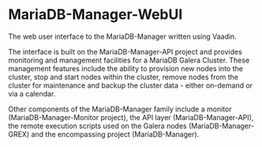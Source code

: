 MariaDB-Manager-WebUI
=====================

The web user interface to the MariaDB-Manager written using Vaadin.

The interface is built on the MariaDB-Manager-API project and provides monitoring and management facilities for a MariaDB Galera Cluster. These management features include the ability to provision new nodes into the cluster, stop and start nodes within the cluster, remove nodes from the cluster for maintenance and backup the cluster data - either on-demand or via a calendar.

Other components of the MariaDB-Manager family include a monitor (MariaDB-Manager-Monitor project), the API layer (MariaDB-Manager-API), the remote execution scripts used on the Galera nodes (MariaDB-Manager-GREX) and the encompassing project (MariaDB-Manager).
